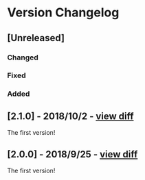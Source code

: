 # Version Changelog

## [Unreleased]

### Changed

### Fixed

### Added

## [2.1.0] - 2018/10/2 - [view diff](https://github.com/zhandao/i_am_i_can/compare/v2.0.0...v2.0.1)

The first version!

## [2.0.0] - 2018/9/25 - [view diff](https://github.com/zhandao/i_am_i_can/compare/821a5e2...v2.0.0)

The first version!
